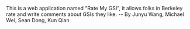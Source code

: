 This is a web application named "Rate My GSI", it allows folks in Berkeley rate and write comments about GSIs they like. 
-- By Junyu Wang, Michael Wei, Sean Dong, Kun Qian
